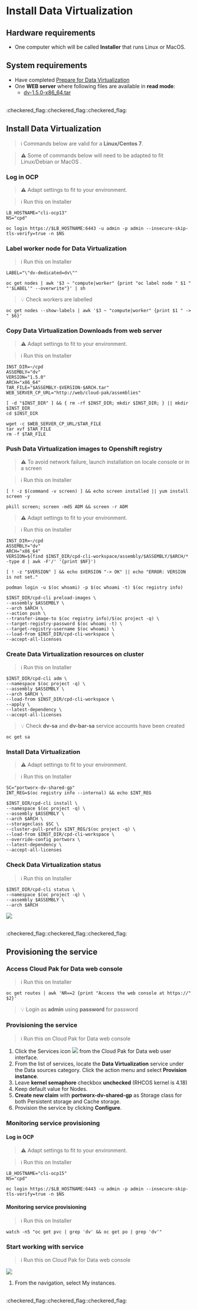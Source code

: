# Install Data Virtualization

## Hardware requirements

-  One computer which will be called **Installer** that runs Linux or MacOS.

## System requirements

- Have completed  [Prepare for Data Virtualization](https://github.com/bpshparis/sandbox/blob/master/Prepare-for-Data-Virtualization.md#prepare-for-data-virtualization)
- One **WEB server** where following files are available in **read mode**:
  - [dv-1.5.0-x86_64.tar](https://github.com/bpshparis/sandbox/blob/master/Prepare-for-Data-Virtualization.md#save-data-virtualization-downloads-to-web-server)

<br>
:checkered_flag::checkered_flag::checkered_flag:
<br>

## Install Data Virtualization

> :information_source: Commands below are valid for a **Linux/Centos 7**.

> :warning: Some of commands below will need to be adapted to fit Linux/Debian or MacOS .

### Log in OCP

> :warning: Adapt settings to fit to your environment.

> :information_source: Run this on Installer 

```
LB_HOSTNAME="cli-ocp13"
NS="cpd"
```

```
oc login https://$LB_HOSTNAME:6443 -u admin -p admin --insecure-skip-tls-verify=true -n $NS
```

### Label worker node for Data Virtualization

> :information_source: Run this on Installer 

```
LABEL="\"dv-dedicated=dv\""
```

```
oc get nodes | awk '$3 ~ "compute|worker" {print "oc label node " $1 " "'$LABEL'" --overwrite"}' | sh
```

>:bulb: Check workers are labelled

```
oc get nodes --show-labels | awk '$3 ~ "compute|worker" {print $1 " -> " $6}'
```

### Copy Data Virtualization Downloads from web server

> :warning: Adapt settings to fit to your environment.

> :information_source: Run this on Installer 

```
INST_DIR=~/cpd
ASSEMBLY="dv"
VERSION="1.5.0"
ARCH="x86_64"
TAR_FILE="$ASSEMBLY-$VERSION-$ARCH.tar"
WEB_SERVER_CP_URL="http://web/cloud-pak/assemblies"
```

```
[ -d "$INST_DIR" ] && { rm -rf $INST_DIR; mkdir $INST_DIR; } || mkdir $INST_DIR
cd $INST_DIR

wget -c $WEB_SERVER_CP_URL/$TAR_FILE
tar xvf $TAR_FILE
rm -f $TAR_FILE
```

### Push Data Virtualization images to Openshift registry

> :warning: To avoid network failure, launch installation on locale console or in a screen

> :information_source: Run this on Installer

```
[ ! -z $(command -v screen) ] && echo screen installed || yum install screen -y

pkill screen; screen -mdS ADM && screen -r ADM
```

> :warning: Adapt settings to fit to your environment.

> :information_source: Run this on Installer

```
INST_DIR=~/cpd
ASSEMBLY="dv"
ARCH="x86_64"
VERSION=$(find $INST_DIR/cpd-cli-workspace/assembly/$ASSEMBLY/$ARCH/* -type d | awk -F'/' '{print $NF}')

[ ! -z "$VERSION" ] && echo $VERSION "-> OK" || echo "ERROR: VERSION is not set."
```

```
podman login -u $(oc whoami) -p $(oc whoami -t) $(oc registry info)

$INST_DIR/cpd-cli preload-images \
--assembly $ASSEMBLY \
--arch $ARCH \
--action push \
--transfer-image-to $(oc registry info)/$(oc project -q) \
--target-registry-password $(oc whoami -t) \
--target-registry-username $(oc whoami) \
--load-from $INST_DIR/cpd-cli-workspace \
--accept-all-licenses
```


### Create Data Virtualization resources on cluster

> :information_source: Run this on Installer

```
$INST_DIR/cpd-cli adm \
--namespace $(oc project -q) \
--assembly $ASSEMBLY \
--arch $ARCH \
--load-from $INST_DIR/cpd-cli-workspace \
--apply \
--latest-dependency \
--accept-all-licenses
```

> :bulb: Check **dv-sa**  and **dv-bar-sa** service accounts have been created

```
oc get sa
```


### Install Data Virtualization

> :warning: Adapt settings to fit to your environment.

> :information_source: Run this on Installer

```
SC="portworx-dv-shared-gp"
INT_REG=$(oc registry info --internal) && echo $INT_REG
```

```
$INST_DIR/cpd-cli install \
--namespace $(oc project -q) \
--assembly $ASSEMBLY \
--arch $ARCH \
--storageclass $SC \
--cluster-pull-prefix $INT_REG/$(oc project -q) \
--load-from $INST_DIR/cpd-cli-workspace \
--override-config portworx \
--latest-dependency \
--accept-all-licenses
```

### Check Data Virtualization status

> :information_source: Run this on Installer

```
$INST_DIR/cpd-cli status \
--namespace $(oc project -q) \
--assembly $ASSEMBLY \
--arch $ARCH
```

![](img/dv-ready.jpg)

<br>
:checkered_flag::checkered_flag::checkered_flag:
<br>

## Provisioning the service

### Access Cloud Pak for Data web console

> :information_source: Run this on Installer

```
oc get routes | awk 'NR==2 {print "Access the web console at https://" $2}'
```

> :bulb: Login as **admin** using **password** for password 

### Provisioning the service

> :information_source: Run this on Cloud Pak for Data web console



1.   Click the Services icon ![](img/catalog.jpg) from the Cloud Pak for Data web user interface.   
2.   From the list of services, locate the **Data Virtualization** service under the Data sources category. Click the action menu and select **Provision instance**.
3.   Leave **kernel semaphore** checkbox **unchecked** (RHCOS kernel is 4.18) 
4.   Keep default value for Nodes.
5.   **Create new claim** with **portworx-dv-shared-gp** as Storage class for both Persistent storage and Cache storage.
6.   Provision the service by clicking **Configure**.

### Monitoring service provisioning

#### Log in OCP

> :warning: Adapt settings to fit to your environment.

> :information_source: Run this on Installer 

```
LB_HOSTNAME="cli-ocp15"
NS="cpd"
```

```
oc login https://$LB_HOSTNAME:6443 -u admin -p admin --insecure-skip-tls-verify=true -n $NS
```

#### Monitoring service provisioning

> :information_source: Run this on Installer 

```
watch -n5 "oc get pvc | grep 'dv' && oc get po | grep 'dv'"
```

### Start working with service

> :information_source: Run this on Cloud Pak for Data web console

![](img/my_instances.jpg)

1.   From the navigation, select My instances.     

<br>
:checkered_flag::checkered_flag::checkered_flag:
<br>

<!--

```shell
./cpd-cli patch \
--repo ./repo.yaml \
--assembly dv \
--version 1.5.0 \
--patch-name v1.5.0.0-234 \
--action download
```


```shell
frontend dv-nonssl
       bind *:30485
       default_backend dv-nonssl
       mode tcp
       option tcplog
backend dv-nonssl
       balance source
       mode tcp
       server m1-ocp13 172.16.187.131:30485 check
       server m2-ocp13 172.16.187.132:30485 check
       server m3-ocp13 172.16.187.133:30485 check
```

-->